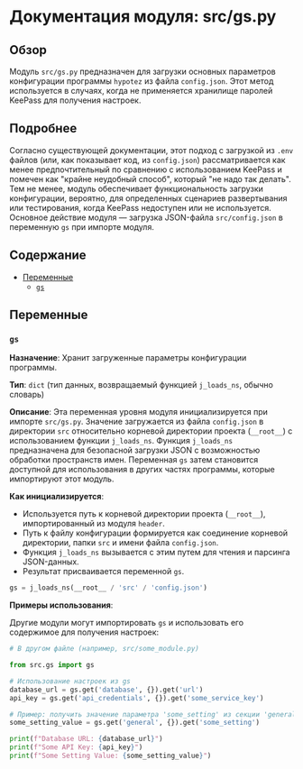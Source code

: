# Документация модуля: src/gs.py

## Обзор

Модуль `src/gs.py` предназначен для загрузки основных параметров конфигурации программы `hypotez` из файла `config.json`. Этот метод используется в случаях, когда не применяется хранилище паролей KeePass для получения настроек.

## Подробнее

Согласно существующей документации, этот подход с загрузкой из `.env` файлов (или, как показывает код, из `config.json`) рассматривается как менее предпочтительный по сравнению с использованием KeePass и помечен как "крайне неудобный способ", который "не надо так делать". Тем не менее, модуль обеспечивает функциональность загрузки конфигурации, вероятно, для определенных сценариев развертывания или тестирования, когда KeePass недоступен или не используется. Основное действие модуля — загрузка JSON-файла `src/config.json` в переменную `gs` при импорте модуля.

## Содержание

-   [Переменные](#переменные)
    -   [`gs`](#gs)

## Переменные

### `gs`

**Назначение**: Хранит загруженные параметры конфигурации программы.

**Тип**: `dict` (тип данных, возвращаемый функцией `j_loads_ns`, обычно словарь)

**Описание**: Эта переменная уровня модуля инициализируется при импорте `src/gs.py`. Значение загружается из файла `config.json` в директории `src` относительно корневой директории проекта (`__root__`) с использованием функции `j_loads_ns`. Функция `j_loads_ns` предназначена для безопасной загрузки JSON с возможностью обработки пространств имен. Переменная `gs` затем становится доступной для использования в других частях программы, которые импортируют этот модуль.

**Как инициализируется**:

-   Используется путь к корневой директории проекта (`__root__`), импортированный из модуля `header`.
-   Путь к файлу конфигурации формируется как соединение корневой директории, папки `src` и имени файла `config.json`.
-   Функция `j_loads_ns` вызывается с этим путем для чтения и парсинга JSON-данных.
-   Результат присваивается переменной `gs`.

```python
gs = j_loads_ns(__root__ / 'src' / 'config.json')
```

**Примеры использования**:

Другие модули могут импортировать `gs` и использовать его содержимое для получения настроек:

```python
# В другом файле (например, src/some_module.py)

from src.gs import gs

# Использование настроек из gs
database_url = gs.get('database', {}).get('url')
api_key = gs.get('api_credentials', {}).get('some_service_key')

# Пример: получить значение параметра 'some_setting' из секции 'general'
some_setting_value = gs.get('general', {}).get('some_setting')

print(f"Database URL: {database_url}")
print(f"Some API Key: {api_key}")
print(f"Some Setting Value: {some_setting_value}")

```